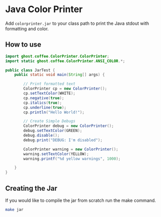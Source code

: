 # Java Color Printer

Add `colorprinter.jar` to your class path to print the Java stdout with formatting and color.

## How to use

```java
import ghost.coffee.ColorPrinter.ColorPrinter;
import static ghost.coffee.ColorPrinter.ANSI_COLOR.*;

public class JarTest {
    public static void main(String[] args) {

        // Print formatted text
        ColorPrinter cp = new ColorPrinter();
        cp.setTextColor(WHITE);
        cp.negative(true);
        cp.italics(true);
        cp.underline(true);
        cp.println("Hello World!");

        // Create Simple Debugs
        ColorPrinter debug = new ColorPrinter();
        debug.setTextColor(GREEN);
        debug.disable();
        debug.print("DEBUG: I'm disabled");

        ColorPrinter warning = new ColorPrinter();
        warning.setTextColor(YELLOW);
        warning.printf("%d yellow warnings", 1000);

    }
}
```

## Creating the Jar

If you would like to compile the jar from scratch run the make command.
```bash
make jar
```

